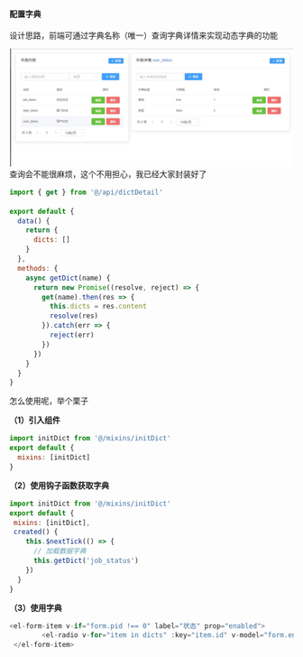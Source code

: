 #### 配置字典
设计思路，前端可通过字典名称（唯一）查询字典详情来实现动态字典的功能

![](./_image/2019-04-11-09-55-41.jpg)
查询会不能很麻烦，这个不用担心，我已经大家封装好了
``` javascript
import { get } from '@/api/dictDetail'

export default {
  data() {
    return {
      dicts: []
    }
  },
  methods: {
    async getDict(name) {
      return new Promise((resolve, reject) => {
        get(name).then(res => {
          this.dicts = res.content
          resolve(res)
        }).catch(err => {
          reject(err)
        })
      })
    }
  }
}
```
怎么使用呢，举个栗子

**（1）引入组件**
``` javascript
import initDict from '@/mixins/initDict'
export default {
  mixins: [initDict]
}
```
**（2）使用钩子函数获取字典**
``` javascript
import initDict from '@/mixins/initDict'
export default {
 mixins: [initDict],
 created() {
    this.$nextTick(() => {
      // 加载数据字典
      this.getDict('job_status')
    })
  }
}
```
**（3）使用字典**
```javascript
<el-form-item v-if="form.pid !== 0" label="状态" prop="enabled">
        <el-radio v-for="item in dicts" :key="item.id" v-model="form.enabled" :label="item.value">{{ item.label }}</el-radio>
 </el-form-item>
```